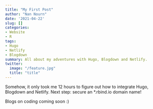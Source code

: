 ```yaml
---
title: "My First Post"
author: "Nan Nourn"
date: '2021-04-22'
slug: []
categories:
- Website
- R
tags:
- Hugo
- Netlify
- Blogdown
summary: All about my adventures with Hugo, Blogdown and Netlify.
twitter:
  image: "/feature.jpg"
  title: "title"
---
```

Somehow, it only took me 12 hours to figure out how to integrate Hugo, Blogdown and Netlify. Next step: secure an *.rbind.io domain name!

Blogs on coding coming soon :)
